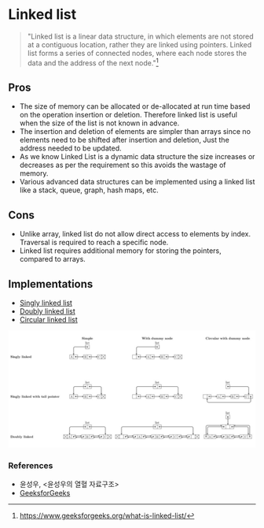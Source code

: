 # Linked list

> "Linked list is a linear data structure, in which elements are not stored at a contiguous location, rather they are linked using pointers. Linked list forms a series of connected nodes, where each node stores the data and the address of the next node."[^linked_list_definition]

## Pros
  
- The size of memory can be allocated or de-allocated at run time based on the operation insertion or deletion. Therefore linked list is useful when the size of the list is not known in advance.
- The insertion and deletion of elements are simpler than arrays since no elements need to be shifted after insertion and deletion, Just the address needed to be updated.
- As we know Linked List is a dynamic data structure the size increases or decreases as per the requirement so this avoids the wastage of memory. 
- Various advanced data structures can be implemented using a linked list like a stack, queue, graph, hash maps, etc.

## Cons

- Unlike array, linked list do not allow direct access to elements by index. Traversal is required to reach a specific node.
- Linked list requires additional memory for storing the pointers, compared to arrays.

## Implementations

- [Singly linked list][sinlgy_linked_list_link]
- [Doubly linked list][doubly_linked_list_link]
- [Circular linked list][circular_linked_list_link]

<img src="./images/list_diagram.jpg" alt="drawing" title="From National University of Singapore" width="800"/>

### References

- 윤성우, <윤성우의 열혈 자료구조>
- [GeeksforGeeks][reference_link_0]

[sinlgy_linked_list_link]: <./SinglyLinkedList>
[doubly_linked_list_link]: <./DoublyLinkedList>
[circular_linked_list_link]: <./CircularLinkedList>
[reference_link_0]: https://www.geeksforgeeks.org/what-is-linked-list/

[^linked_list_definition]: <https://www.geeksforgeeks.org/what-is-linked-list/>

